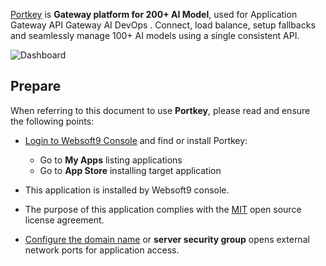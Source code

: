[Portkey](https://portkey.ai/) is **Gateway platform for 200+ AI Model**, used for Application Gateway API Gateway AI DevOps . Connect, load balance, setup fallbacks and seamlessly manage 100+ AI models using a single consistent API.


![Dashboard](https://libs.websoft9.com/Websoft9/DocsPicture/zh/portkey/portkey-dashboard-websoft9.png)


## Prepare

When referring to this document to use **Portkey**, please read and ensure the following points:

- [Login to Websoft9 Console](./login-console) and find or install Portkey:
  - Go to **My Apps** listing applications 
  - Go to **App Store** installing target application

- This application is installed by Websoft9 console.


- The purpose of this application complies with the [MIT](https://opensource.org/licenses/MIT) open source license agreement.


- [Configure the domain name](./domain-set) or **server security group** opens external network ports for application access.